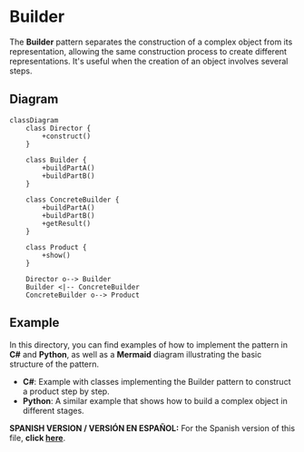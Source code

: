 
# Builder

The **Builder** pattern separates the construction of a complex object from its representation, allowing the same construction process to create different representations. It's useful when the creation of an object involves several steps.

## Diagram

```mermaid
classDiagram
    class Director {
        +construct()
    }

    class Builder {
        +buildPartA()
        +buildPartB()
    }

    class ConcreteBuilder {
        +buildPartA()
        +buildPartB()
        +getResult()
    }

    class Product {
        +show()
    }

    Director o--> Builder
    Builder <|-- ConcreteBuilder
    ConcreteBuilder o--> Product
```

## Example

In this directory, you can find examples of how to implement the pattern in **C#** and **Python**, as well as a **Mermaid** diagram illustrating the basic structure of the pattern.

- **C#**: Example with classes implementing the Builder pattern to construct a product step by step.
- **Python**: A similar example that shows how to build a complex object in different stages.

**SPANISH VERSION / VERSIÓN EN ESPAÑOL:** For the Spanish version of this file, **click [here](README_ES.md)**.
